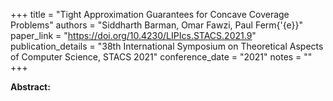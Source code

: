 +++
title = "Tight Approximation Guarantees for Concave Coverage Problems"
authors = "Siddharth Barman, Omar Fawzi, Paul Ferm{\'{e}}"
paper_link = "https://doi.org/10.4230/LIPIcs.STACS.2021.9"
publication_details = "38th International Symposium on Theoretical Aspects of Computer Science,  STACS 2021"
conference_date = "2021"
notes = ""
+++

<b>Abstract:</b>
